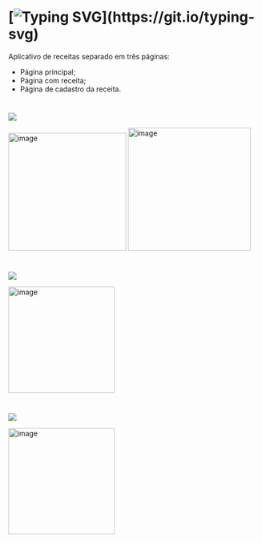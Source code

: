 # [![Typing SVG](https://readme-typing-svg.herokuapp.com/?color=7d5b8c&size=35&center=true&vCenter=true&width=1000&lines=App+de+Receitas;Desenvolvido+em+kotlin!)](https://git.io/typing-svg)

Aplicativo de receitas separado em três páginas:

- Página principal;
- Página com receita;
- Página de cadastro da receita.
  
#

 <a href="Receitas/Tela_Principal/app/src/main/java/com/example/affirmations/MainActivity.kt" target="_blank"><img src="https://img.shields.io/badge/App Principal -0D1117?style=for-the-badge&logo=android-studio&logoColor=7d5b8c"></a>

<img width="235" alt="image" src="https://github.com/Lehguanaes/Receitas_App/assets/125403978/7ef981b6-1bf8-49ed-9513-6f6576328734">
<img width="245" alt="image" src="https://github.com/Lehguanaes/Receitas_App/assets/125403978/fc361b82-bf52-4858-9d9c-2784ee8541bc">

#

<a href="Receita/app/src/main/java/com/example/receita/MainActivity.kt" target="_blank"><img src="https://img.shields.io/badge/App Receita -0D1117?style=for-the-badge&logo=android-studio&logoColor=7d5b8c"></a>

<img width="212" alt="image" src="https://github.com/Lehguanaes/Receitas_App/assets/125403978/272a0d4c-39e1-47da-a0d5-7e62eeb6be03">

#

<a href="Formulario_Receitas/app/src/main/java/com/example/formulario_receitas/MainActivity.kt" target="_blank"><img src="https://img.shields.io/badge/App Formulário -0D1117?style=for-the-badge&logo=android-studio&logoColor=7d5b8c"></a>

<img width="212" alt="image" src="https://github.com/Lehguanaes/Receitas_App/assets/125403978/7db7e82e-db8d-40c2-aa04-8601375d8ba2">
